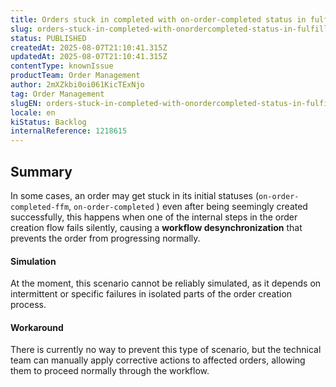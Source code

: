 ```yaml
---
title: Orders stuck in completed with on-order-completed status in fulfillment and Approved Payment status in Marketplace
slug: orders-stuck-in-completed-with-onordercompleted-status-in-fulfillment-and-approved-payment-status-in-marketplace
status: PUBLISHED
createdAt: 2025-08-07T21:10:41.315Z
updatedAt: 2025-08-07T21:10:41.315Z
contentType: knownIssue
productTeam: Order Management
author: 2mXZkbi0oi061KicTExNjo
tag: Order Management
slugEN: orders-stuck-in-completed-with-onordercompleted-status-in-fulfillment-and-approved-payment-status-in-marketplace
locale: en
kiStatus: Backlog
internalReference: 1218615
---
```


## Summary


In some cases, an order may get stuck in its initial statuses (`on-order-completed-ffm`, `on-order-completed` ) even after being seemingly created successfully, this happens when one of the internal steps in the order creation flow fails silently, causing a **workflow desynchronization** that prevents the order from progressing normally.




#### Simulation


At the moment, this scenario cannot be reliably simulated, as it depends on intermittent or specific failures in isolated parts of the order creation process.




#### Workaround


There is currently no way to prevent this type of scenario, but the technical team can manually apply corrective actions to affected orders, allowing them to proceed normally through the workflow.




